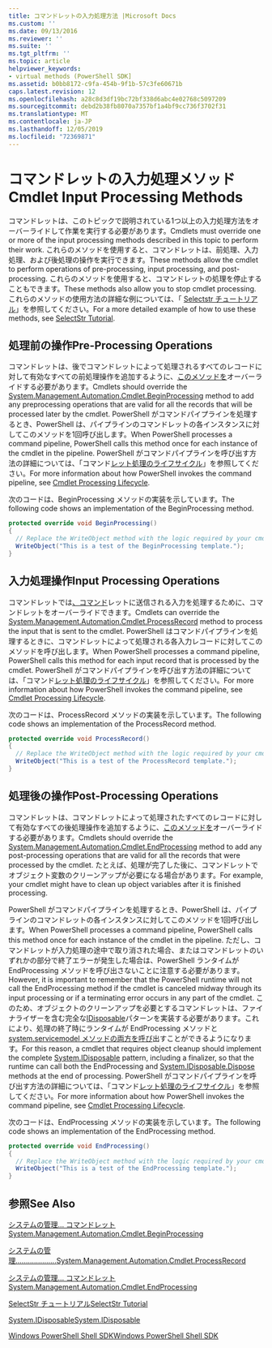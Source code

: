 ```yaml
---
title: コマンドレットの入力処理方法 |Microsoft Docs
ms.custom: ''
ms.date: 09/13/2016
ms.reviewer: ''
ms.suite: ''
ms.tgt_pltfrm: ''
ms.topic: article
helpviewer_keywords:
- virtual methods (PowerShell SDK]
ms.assetid: b0bb8172-c9fa-454b-9f1b-57c3fe60671b
caps.latest.revision: 12
ms.openlocfilehash: a28c8d3df19bc72bf338d6abc4e02768c5097209
ms.sourcegitcommit: debd2b38fb8070a7357bf1a4bf9cc736f3702f31
ms.translationtype: MT
ms.contentlocale: ja-JP
ms.lasthandoff: 12/05/2019
ms.locfileid: "72369871"
---
```

# <a name="cmdlet-input-processing-methods"></a><span data-ttu-id="8132e-102">コマンドレットの入力処理メソッド</span><span class="sxs-lookup"><span data-stu-id="8132e-102">Cmdlet Input Processing Methods</span></span>

<span data-ttu-id="8132e-103">コマンドレットは、このトピックで説明されている1つ以上の入力処理方法をオーバーライドして作業を実行する必要があります。</span><span class="sxs-lookup"><span data-stu-id="8132e-103">Cmdlets must override one or more of the input processing methods described in this topic to perform their work.</span></span>
<span data-ttu-id="8132e-104">これらのメソッドを使用すると、コマンドレットは、前処理、入力処理、および後処理の操作を実行できます。</span><span class="sxs-lookup"><span data-stu-id="8132e-104">These methods allow the cmdlet to perform operations of pre-processing, input processing, and post-processing.</span></span>
<span data-ttu-id="8132e-105">これらのメソッドを使用すると、コマンドレットの処理を停止することもできます。</span><span class="sxs-lookup"><span data-stu-id="8132e-105">These methods also allow you to stop cmdlet processing.</span></span>
<span data-ttu-id="8132e-106">これらのメソッドの使用方法の詳細な例については、「 [Selectstr チュートリアル](selectstr-tutorial.md)」を参照してください。</span><span class="sxs-lookup"><span data-stu-id="8132e-106">For a more detailed example of how to use these methods, see [SelectStr Tutorial](selectstr-tutorial.md).</span></span>

## <a name="pre-processing-operations"></a><span data-ttu-id="8132e-107">処理前の操作</span><span class="sxs-lookup"><span data-stu-id="8132e-107">Pre-Processing Operations</span></span>

<span data-ttu-id="8132e-108">コマンドレットは、後でコマンドレットによって処理されるすべてのレコードに対して有効なすべての前処理操作を追加するように、[このメソッドを](/dotnet/api/System.Management.Automation.Cmdlet.BeginProcessing)オーバーライドする必要があります。</span><span class="sxs-lookup"><span data-stu-id="8132e-108">Cmdlets should override the [System.Management.Automation.Cmdlet.BeginProcessing](/dotnet/api/System.Management.Automation.Cmdlet.BeginProcessing) method to add any preprocessing operations that are valid for all the records that will be processed later by the cmdlet.</span></span>
<span data-ttu-id="8132e-109">PowerShell がコマンドパイプラインを処理するとき、PowerShell は、パイプラインのコマンドレットの各インスタンスに対してこのメソッドを1回呼び出します。</span><span class="sxs-lookup"><span data-stu-id="8132e-109">When PowerShell processes a command pipeline, PowerShell calls this method once for each instance of the cmdlet in the pipeline.</span></span>
<span data-ttu-id="8132e-110">PowerShell がコマンドパイプラインを呼び出す方法の詳細については、「コマンド[レット処理のライフサイクル](/previous-versions/ms714429(v=vs.85))」を参照してください。</span><span class="sxs-lookup"><span data-stu-id="8132e-110">For more information about how PowerShell invokes the command pipeline, see [Cmdlet Processing Lifecycle](/previous-versions/ms714429(v=vs.85)).</span></span>

<span data-ttu-id="8132e-111">次のコードは、BeginProcessing メソッドの実装を示しています。</span><span class="sxs-lookup"><span data-stu-id="8132e-111">The following code shows an implementation of the BeginProcessing method.</span></span>

```csharp
protected override void BeginProcessing()
{
  // Replace the WriteObject method with the logic required by your cmdlet.
  WriteObject("This is a test of the BeginProcessing template.");
}
```

## <a name="input-processing-operations"></a><span data-ttu-id="8132e-112">入力処理操作</span><span class="sxs-lookup"><span data-stu-id="8132e-112">Input Processing Operations</span></span>

<span data-ttu-id="8132e-113">コマンドレットでは[、コマンド](/dotnet/api/System.Management.Automation.Cmdlet.ProcessRecord)レットに送信される入力を処理するために、コマンドレットをオーバーライドできます。</span><span class="sxs-lookup"><span data-stu-id="8132e-113">Cmdlets can override the [System.Management.Automation.Cmdlet.ProcessRecord](/dotnet/api/System.Management.Automation.Cmdlet.ProcessRecord) method to process the input that is sent to the cmdlet.</span></span>
<span data-ttu-id="8132e-114">PowerShell はコマンドパイプラインを処理するときに、コマンドレットによって処理される各入力レコードに対してこのメソッドを呼び出します。</span><span class="sxs-lookup"><span data-stu-id="8132e-114">When PowerShell processes a command pipeline, PowerShell calls this method for each input record that is processed by the cmdlet.</span></span>
<span data-ttu-id="8132e-115">PowerShell がコマンドパイプラインを呼び出す方法の詳細については、「コマンド[レット処理のライフサイクル](/previous-versions/ms714429(v=vs.85))」を参照してください。</span><span class="sxs-lookup"><span data-stu-id="8132e-115">For more information about how PowerShell invokes the command pipeline, see [Cmdlet Processing Lifecycle](/previous-versions/ms714429(v=vs.85)).</span></span>

<span data-ttu-id="8132e-116">次のコードは、ProcessRecord メソッドの実装を示しています。</span><span class="sxs-lookup"><span data-stu-id="8132e-116">The following code shows an implementation of the ProcessRecord method.</span></span>

```csharp
protected override void ProcessRecord()
{
  // Replace the WriteObject method with the logic required by your cmdlet.
  WriteObject("This is a test of the ProcessRecord template.");
}
```

## <a name="post-processing-operations"></a><span data-ttu-id="8132e-117">処理後の操作</span><span class="sxs-lookup"><span data-stu-id="8132e-117">Post-Processing Operations</span></span>

<span data-ttu-id="8132e-118">コマンドレットは、コマンドレットによって処理されたすべてのレコードに対して有効なすべての後処理操作を追加するように、[このメソッドを](/dotnet/api/System.Management.Automation.Cmdlet.EndProcessing)オーバーライドする必要があります。</span><span class="sxs-lookup"><span data-stu-id="8132e-118">Cmdlets should override the [System.Management.Automation.Cmdlet.EndProcessing](/dotnet/api/System.Management.Automation.Cmdlet.EndProcessing) method to add any post-processing operations that are valid for all the records that were processed by the cmdlet.</span></span>
<span data-ttu-id="8132e-119">たとえば、処理が完了した後に、コマンドレットでオブジェクト変数のクリーンアップが必要になる場合があります。</span><span class="sxs-lookup"><span data-stu-id="8132e-119">For example, your cmdlet might have to clean up object variables after it is finished processing.</span></span>

<span data-ttu-id="8132e-120">PowerShell がコマンドパイプラインを処理するとき、PowerShell は、パイプラインのコマンドレットの各インスタンスに対してこのメソッドを1回呼び出します。</span><span class="sxs-lookup"><span data-stu-id="8132e-120">When PowerShell processes a command pipeline, PowerShell calls this method once for each instance of the cmdlet in the pipeline.</span></span>
<span data-ttu-id="8132e-121">ただし、コマンドレットが入力処理の途中で取り消された場合、またはコマンドレットのいずれかの部分で終了エラーが発生した場合は、PowerShell ランタイムが EndProcessing メソッドを呼び出さないことに注意する必要があります。</span><span class="sxs-lookup"><span data-stu-id="8132e-121">However, it is important to remember that the PowerShell runtime will not call the EndProcessing method if the cmdlet is canceled midway through its input processing or if a terminating error occurs in any part of the cmdlet.</span></span>
<span data-ttu-id="8132e-122">このため、オブジェクトのクリーンアップを必要とするコマンドレットは、ファイナライザーを含む完全な[IDisposable](/dotnet/api/System.IDisposable)パターンを実装する必要があります。これにより、処理の終了時にランタイムが EndProcessing メソッドと[system.servicemodel メソッドの両方を呼び](/dotnet/api/System.IDisposable.Dispose)出すことができるようになります。</span><span class="sxs-lookup"><span data-stu-id="8132e-122">For this reason, a cmdlet that requires object cleanup should implement the complete [System.IDisposable](/dotnet/api/System.IDisposable) pattern, including a finalizer, so that the runtime can call both the EndProcessing and [System.IDisposable.Dispose](/dotnet/api/System.IDisposable.Dispose) methods at the end of processing.</span></span>
<span data-ttu-id="8132e-123">PowerShell がコマンドパイプラインを呼び出す方法の詳細については、「コマンド[レット処理のライフサイクル](/previous-versions/ms714429(v=vs.85))」を参照してください。</span><span class="sxs-lookup"><span data-stu-id="8132e-123">For more information about how PowerShell invokes the command pipeline, see [Cmdlet Processing Lifecycle](/previous-versions/ms714429(v=vs.85)).</span></span>

<span data-ttu-id="8132e-124">次のコードは、EndProcessing メソッドの実装を示しています。</span><span class="sxs-lookup"><span data-stu-id="8132e-124">The following code shows an implementation of the EndProcessing method.</span></span>

```csharp
protected override void EndProcessing()
{
  // Replace the WriteObject method with the logic required by your cmdlet.
  WriteObject("This is a test of the EndProcessing template.");
}
```

## <a name="see-also"></a><span data-ttu-id="8132e-125">参照</span><span class="sxs-lookup"><span data-stu-id="8132e-125">See Also</span></span>

[<span data-ttu-id="8132e-126">システムの管理... コマンドレット</span><span class="sxs-lookup"><span data-stu-id="8132e-126">System.Management.Automation.Cmdlet.BeginProcessing</span></span>](/dotnet/api/System.Management.Automation.Cmdlet.BeginProcessing)

[<span data-ttu-id="8132e-127">システムの管理....................</span><span class="sxs-lookup"><span data-stu-id="8132e-127">System.Management.Automation.Cmdlet.ProcessRecord</span></span>](/dotnet/api/System.Management.Automation.Cmdlet.ProcessRecord)

[<span data-ttu-id="8132e-128">システムの管理... コマンドレット</span><span class="sxs-lookup"><span data-stu-id="8132e-128">System.Management.Automation.Cmdlet.EndProcessing</span></span>](/dotnet/api/System.Management.Automation.Cmdlet.EndProcessing)

[<span data-ttu-id="8132e-129">SelectStr チュートリアル</span><span class="sxs-lookup"><span data-stu-id="8132e-129">SelectStr Tutorial</span></span>](selectstr-tutorial.md)

[<span data-ttu-id="8132e-130">System.IDisposable</span><span class="sxs-lookup"><span data-stu-id="8132e-130">System.IDisposable</span></span>](/dotnet/api/System.IDisposable)

[<span data-ttu-id="8132e-131">Windows PowerShell Shell SDK</span><span class="sxs-lookup"><span data-stu-id="8132e-131">Windows PowerShell Shell SDK</span></span>](../windows-powershell-reference.md)
